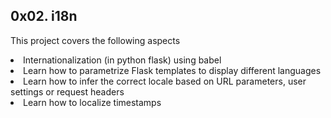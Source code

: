 ## 0x02. i18n
<p>This project covers the following aspects</p>
<li>Internationalization (in python flask) using babel
<li>Learn how to parametrize Flask templates to display different languages
<li>Learn how to infer the correct locale based on URL parameters, user settings or request headers
<li>Learn how to localize timestamps